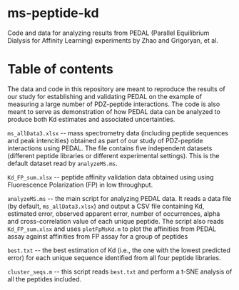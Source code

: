 # ms-peptide-kd
Code and data for analyzing results from PEDAL (Parallel Equilibrium Dialysis for Affinity Learning) experiments by Zhao and Grigoryan, et al.

# Table of contents
The data and code in this repository are meant to reproduce the results of our study for establishing and validating PEDAL on the example of measuring a large number of PDZ-peptide interactions. The code is also meant to serve as demonstration of how PEDAL data can be analyzed to produce both Kd estimates and associated uncertainties.

`ms_allData3.xlsx` -- mass spectrometry data (including peptide sequences and peak intencities) obtained as part of our study of PDZ-peptide interactions using PEDAL. The file contains five independent datasets (different peptide libraries or different experimental settings). This is the default dataset read by `analyzeMS.ms`.

`Kd_FP_sum.xlsx` -- peptide affinity validation data obtained using using Fluorescence Polarization (FP) in low throughput.

`analyzeMS.ms` -- the main script for analyzing PEDAL data. It reads a data file (by default, `ms_allData3.xlsx`) and output a CSV file containing Kd, estimated error, observed apparent error, number of occurrences, alpha and cross-correlation value of each unique peptide. The script also reads `Kd_FP_sum.xlsx` and uses `plotFpMsKd.m` to plot the affinities from PEDAL assay against affinities from FP assay for a group of peptides
	
`best.txt` -- the best estimation of Kd (i.e., the one with the lowest predicted error) for each unique sequence identified from all four peptide libraries.   

`cluster_seqs.m` -- this script reads `best.txt` and perform a t-SNE analysis of all the peptides included.

